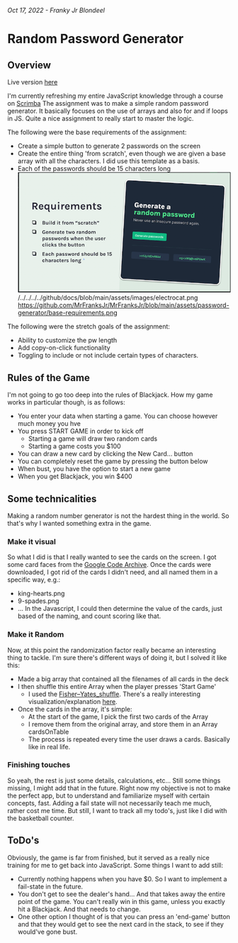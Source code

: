 *Oct 17, 2022 - Franky Jr Blondeel*


# Random Password Generator

## Overview

Live version [here](https://safepwgenerator.netlify.app/)

I'm currently refreshing my entire JavaScript knowledge through a course on [Scrimba](https://scrimba.com/allcourses)
The assignment was to make a simple random password generator. It basically focuses on the use of arrays and also for and if loops in JS. Quite a nice assignment to really start to master the logic.

The following were the base requirements of the assignment:
* Create a simple button to generate 2 passwords on the screen
* Create the entire thing 'from scratch', even though we are given a base array with all the characters. I did use this template as a basis.
* Each of the passwords should be 15 characters long
![base requirements](https://github.com/MrFranksJr/MrFranksJr/blob/main/assets/password-generator/base-requirements.png)
/../../../../github/docs/blob/main/assets/images/electrocat.png
https://github.com/MrFranksJr/MrFranksJr/blob/main/assets/password-generator/base-requirements.png

The following were the stretch goals of the assignment:
* Ability to customize the pw length
* Add copy-on-click functionality
* Toggling to include or not include certain types of characters.

## Rules of the Game
I'm not going to go too deep into the rules of Blackjack.
How my game works in particular though, is as follows:
* You enter your data when starting a game. You can choose however much money you hve
* You press START GAME in order to kick off
    * Starting a game will draw two random cards
    * Starting a game costs you $100
* You can draw a new card by clicking the New Card... button
* You can completely reset the game by pressing the button below
* When bust, you have the option to start a new game
* When you get Blackjack, you win $400

## Some technicalities
Making a random number generator is not the hardest thing in the world. So that's why I wanted something extra in the game.
### Make it visual
So what I did is that I really wanted to see the cards on the screen. I got some card faces from the [Google Code Archive](https://code.google.com/archive/p/vector-playing-cards/downloads).
Once the cards were downloaded, I got rid of the cards I didn't need, and all named them in a specific way, e.g.:
* king-hearts.png
* 9-spades.png
* ...
In the Javascript, I could then determine the value of the cards, just based of the naming, and count scoring like that.

### Make it Random
Now, at this point the randomization factor really became an interesting thing to tackle. I'm sure there's different ways of doing it, but I solved it like this:
* Made a big array that contained all the filenames of all cards in the deck
* I then shuffle this entire Array when the player presses 'Start Game'
    * I used the [Fisher–Yates_shuffle](https://en.wikipedia.org/wiki/Fisher%E2%80%93Yates_shuffle). There's a really interesting visualization/explanation [here](https://bost.ocks.org/mike/shuffle/).
* Once the cards in the array, it's simple:
    * At the start of the game, I pick the first two cards of the Array
    * I remove them from the original array, and store them in an Array cardsOnTable
    * The process is repeated every time the user draws a cards. Basically like in real life.

### Finishing touches
So yeah, the rest is just some details, calculations, etc...
Still some things missing, I might add that in the future. Right now my objective is not to make the perfect app, but to understand and familiarize myself with certain concepts, fast.
Adding a fail state will not necessarily teach me much, rather cost me time. But still, I want to track all my todo's, just like I did with the basketball counter.

## ToDo's
Obviously, the game is far from finished, but it served as a really nice training for me to get back into JavaScript.
Some things I want to add still:
* Currently nothing happens when you have $0. So I want to implement a fail-state in the future.
* You don't get to see the dealer's hand... And that takes away the entire point of the game. You can't really win in this game, unless you exactly hit a Blackjack. And that needs to change.
* One other option I thought of is that you can press an 'end-game' button and that they would get to see the next card in the stack, to see if they would've gone bust.